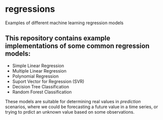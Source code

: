 # regressions
Examples of different machine learning regression models

## This repository contains example implementations of some common regression models:
+ Simple Linear Regression
+ Multiple Linear Regression
+ Polynomial Regression
+ Suport Vector for Regression (SVR)
+ Decision Tree Classification
+ Random Forest Classification

These models are suitable for determining real values in *prediction* scenarios, where we could be forecasting a future value in a time series, or trying to prdict an unknown value based on some observations.
